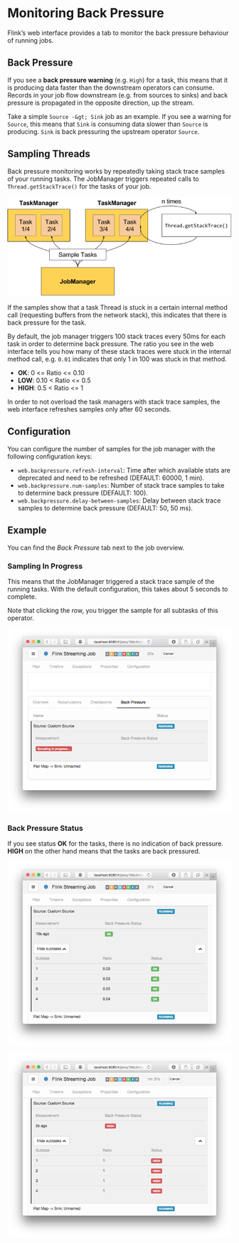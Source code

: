 

# Monitoring Back Pressure

Flink’s web interface provides a tab to monitor the back pressure behaviour of running jobs.

## Back Pressure

If you see a **back pressure warning** (e.g. `High`) for a task, this means that it is producing data faster than the downstream operators can consume. Records in your job flow downstream (e.g. from sources to sinks) and back pressure is propagated in the opposite direction, up the stream.

Take a simple `Source -&gt; Sink` job as an example. If you see a warning for `Source`, this means that `Sink` is consuming data slower than `Source` is producing. `Sink` is back pressuring the upstream operator `Source`.

## Sampling Threads

Back pressure monitoring works by repeatedly taking stack trace samples of your running tasks. The JobManager triggers repeated calls to `Thread.getStackTrace()` for the tasks of your job.

![](../img/back_pressure_sampling.png)

If the samples show that a task Thread is stuck in a certain internal method call (requesting buffers from the network stack), this indicates that there is back pressure for the task.

By default, the job manager triggers 100 stack traces every 50ms for each task in order to determine back pressure. The ratio you see in the web interface tells you how many of these stack traces were stuck in the internal method call, e.g. `0.01` indicates that only 1 in 100 was stuck in that method.

*   **OK**: 0 &lt;= Ratio &lt;= 0.10
*   **LOW**: 0.10 &lt; Ratio &lt;= 0.5
*   **HIGH**: 0.5 &lt; Ratio &lt;= 1

In order to not overload the task managers with stack trace samples, the web interface refreshes samples only after 60 seconds.

## Configuration

You can configure the number of samples for the job manager with the following configuration keys:

*   `web.backpressure.refresh-interval`: Time after which available stats are deprecated and need to be refreshed (DEFAULT: 60000, 1 min).
*   `web.backpressure.num-samples`: Number of stack trace samples to take to determine back pressure (DEFAULT: 100).
*   `web.backpressure.delay-between-samples`: Delay between stack trace samples to determine back pressure (DEFAULT: 50, 50 ms).

## Example

You can find the _Back Pressure_ tab next to the job overview.

### Sampling In Progress

This means that the JobManager triggered a stack trace sample of the running tasks. With the default configuration, this takes about 5 seconds to complete.

Note that clicking the row, you trigger the sample for all subtasks of this operator.

![](../img/back_pressure_sampling_in_progress.png)

### Back Pressure Status

If you see status **OK** for the tasks, there is no indication of back pressure. **HIGH** on the other hand means that the tasks are back pressured.

![](../img/back_pressure_sampling_ok.png)

![](../img/back_pressure_sampling_high.png)

